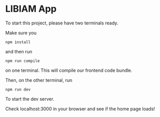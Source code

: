 # LIBIAM App

To start this project, please have two terminals ready.

Make sure you

```
npm install
```

and then run 

```
npm run compile
```

on one terminal. This will compile our frontend code bundle.

Then, on the other terminal, run

```
npm run dev
```

To start the dev server.

Check localhost:3000 in your browser and see if the home page loads!